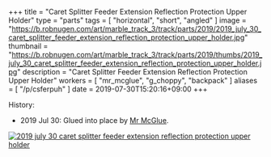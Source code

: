 +++
title = "Caret Splitter Feeder Extension Reflection Protection Upper Holder"
type = "parts"
tags = [ "horizontal", "short", "angled" ]
image = "https://b.robnugen.com/art/marble_track_3/track/parts/2019/2019_july_30_caret_splitter_feeder_extension_reflection_protection_upper_holder.jpg"
thumbnail = "https://b.robnugen.com/art/marble_track_3/track/parts/2019/thumbs/2019_july_30_caret_splitter_feeder_extension_reflection_protection_upper_holder.jpg"
description = "Caret Splitter Feeder Extension Reflection Protection Upper Holder"
workers = [
    "mr_mcglue",
    "g_choppy",
	"backpack"
]
aliases = [
    "/p/csferpuh"
]
date = 2019-07-30T15:20:16+09:00
+++


History:

* 2019 Jul 30: Glued into place by [Mr McGlue](/workers/mr_mcglue/).

[![2019 july 30 caret splitter feeder extension reflection protection upper holder](//b.robnugen.com/art/marble_track_3/track/parts/2019/thumbs/2019_july_30_caret_splitter_feeder_extension_reflection_protection_upper_holder.jpg)](//b.robnugen.com/art/marble_track_3/track/parts/2019/2019_july_30_caret_splitter_feeder_extension_reflection_protection_upper_holder.jpg)
